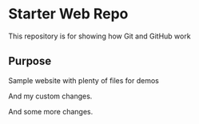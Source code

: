 # Starter Web Repo

This repository is for showing how Git and GitHub work

## Purpose

Sample website with plenty of files for demos

And my custom changes.

And some more changes.